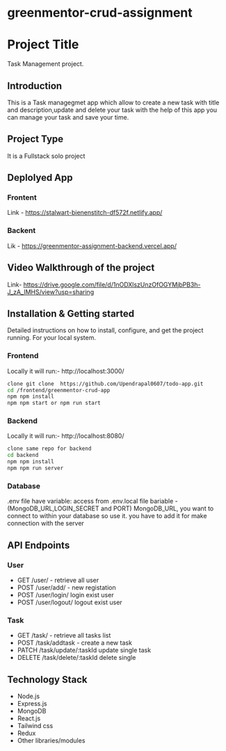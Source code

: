 # greenmentor-crud-assignment
# Project Title
  Task Management project.
## Introduction
This is a Task managegmet app which allow to create a new task with title and description,update and delete your task with the help of this app you can manage your task and save your time.
## Project Type
It is a Fullstack solo project
## Deplolyed App

### Frontent
Link - https://stalwart-bienenstitch-df572f.netlify.app/

### Backent
Lik - https://greenmentor-assignment-backend.vercel.app/

## Video Walkthrough of the project

   Link- https://drive.google.com/file/d/1nODXlszUnzOfOGYMjbPB3h-J_zA_IMHS/view?usp=sharing


## Installation & Getting started
Detailed instructions on how to install, configure, and get the project running. For your local system.
### Frontend
Locally it will run:- http://localhost:3000/
```bash
clone git clone  https://github.com/Upendrapal0607/todo-app.git
cd /frontend/greenmentor-crud-app
npm npm install
npm npm start or npm run start
```

### Backend
Locally it will run:- http://localhost:8080/
```bash
clone same repo for backend
cd backend
npm npm install
npm npm run server
```
### Database
.env file have variable: access from .env.local file bariable - (MongoDB_URL,LOGIN_SECRET and PORT)
MongoDB_URL, you want to connect to within your database so use it.
you have to add it for make connection with the server

## API Endpoints
### User 
- GET /user/ - retrieve all user
- POST /user/add/ - new registation 
- POST /user/login/ login exist user
- POST /user/logout/ logout exist user 
### Task 
- GET /task/ - retrieve all tasks list 
- POST /task/addtask - create a new task
- PATCH /task/update/:taskId update single task
- DELETE /task/delete/:taskId delete single  

## Technology Stack
- Node.js
- Express.js
- MongoDB
- React.js
- Tailwind css
- Redux 
- Other libraries/modules